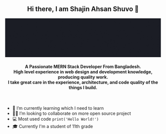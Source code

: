 <h2 align="center"> Hi there, I am Shajin Ahsan Shuvo 👋</h2>


![Banner](/assets/ShajinAhsan.gif)


<h4 align="center">
  A Passionate MERN Stack Developer From Bangladesh.
  <br>
  High level experience in web design and development knowledge, producing quality work.
  <br>
  I take great care in the experience, architecture, and code quality of the things I build.
</h4>

<br>

- 🌱 I’m currently learning which I need to learn
- 🧑‍💻 I’m looking to collaborate on more open source project
- 💻 Most used code `print('Hello World!')`
- 🎓 Currently I'm a student of 11th grade

<br>
